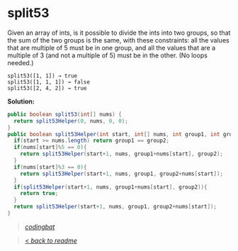 # split53

Given an array of ints, is it possible to divide the ints into two groups, so that the sum of the two groups is the same, with these constraints: all the values that are multiple of 5 must be in one group, and all the values that are a multiple of 3 (and not a multiple of 5) must be in the other. (No loops needed.)

```
split53([1, 1]) → true
split53([1, 1, 1]) → false
split53([2, 4, 2]) → true
```

**Solution:**

```java
public boolean split53(int[] nums) {
  return split53Helper(0, nums, 0, 0);
}
public boolean split53Helper(int start, int[] nums, int group1, int group2){
  if(start >= nums.length) return group1 == group2;
  if(nums[start]%5 == 0){
    return split53Helper(start+1, nums, group1+nums[start], group2);
  }
  if(nums[start]%3 == 0){
    return split53Helper(start+1, nums, group1, group2+nums[start]);
  }
  if(split53Helper(start+1, nums, group1+nums[start], group2)){
    return true;
  }
  return split53Helper(start+1, nums, group1, group2+nums[start]);
}
```

> _[codingbat](https://codingbat.com/prob/p168295)_

> [< _back to readme_](FINDREPLACEREADME)